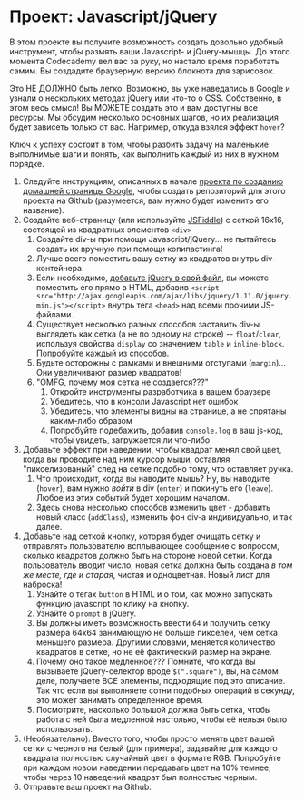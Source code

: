 # Проект: Javascript/jQuery

<!-- *Estimated Time: 2-4 hrs* -->

В этом проекте вы получите возможность создать довольно удобный инструмент, чтобы размять ваши Javascript- и jQuery-мышцы. До этого момента Codecademy вел вас за руку, но настало время поработать самим. Вы создадите браузерную версию блокнота для зарисовок.

Это НЕ ДОЛЖНО быть легко. Возможно, вы уже наведались в Google и узнали о нескольких методах jQuery или что-то о CSS. Собственно, в этом весь смысл! Вы МОЖЕТЕ создать это и вам доступны все ресурсы. Мы обсудим несколько основных шагов, но их реализация будет зависеть только от вас. Например, откуда взялся эффект `hover`?

Ключ к успеху состоит в том, чтобы разбить задачу на маленькие выполнимые шаги и понять, как выполнить каждый из них в нужном порядке.

1. Следуйте инструкциям, описанных в начале [проекта по созданию домашней страницы Google](/basics-of-web-development/project-html-css), чтобы создать репозиторий для этого проекта на Github (разумеется, вам нужно будет изменить его название).
1. Создайте веб-страницу (или используйте [JSFiddle](http://jsfiddle.net/)) с сеткой 16x16, состоящей из квадратных элементов `<div>`
    1. Создайте div-ы при помощи Javascript/jQuery... не пытайтесь создать их вручную при помощи копипастинга!
    2. Лучше всего поместить вашу сетку из квадратов внутрь div-контейнера.
    2. Если необходимо, [добавьте jQuery в свой файл](http://www.w3schools.com/jquery/jquery_install.asp), вы можете поместить его прямо в HTML, добавив `<script src="http://ajax.googleapis.com/ajax/libs/jquery/1.11.0/jquery.min.js"></script>` внутрь тега `<head>` над всеми прочими JS-файлами.
    1. Существует несколько разных способов заставить div-ы выглядеть как сетка (а не по одному на строке) -- `float`/`clear`, используя свойства `display` со значением `table` и `inline-block`. Попробуйте каждый из способов.
    2. Будьте осторожны с рамками и внешними отступами (`margin`)... Они увеличивают размер квадратов!
    3. "OMFG, почему моя сетка не создается???"
        1. Откройте инструменты разработчика в вашем браузере
        2. Убедитесь, что в консоли Javascript нет ошибок
        3. Убедитесь, что элементы видны на странице, а не спрятаны каким-либо образом
        4. Попробуйте подебажить, добавив `console.log` в ваш js-код, чтобы увидеть, загружается ли что-либо
2. Добавьте эффект при наведении, чтобы квадрат менял свой цвет, когда вы проводите над ним курсор мыши, оставляя "пикселизованый" след на сетке подобно тому, что оставляет ручка.
    1. Что происходит, когда вы наводите мышь? Ну, вы наводите (`hover`), вам нужно *войти* в div (`enter`) и покинуть его (`leave`). Любое из этих событий будет хорошим началом.
    1. Здесь снова несколько способов изменить цвет - добавить новый класс (`addClass`), изменить фон div-a индивидуально, и так далее.
3. Добавьте над сеткой кнопку, которая будет очищать сетку и отправлять пользователю всплывающее сообщение с вопросом, сколько квадратов должно быть на стороне новой сетки. Когда пользователь вводит число, новая сетка должна быть создана *в том же месте, где и старая*, чистая и одноцветная. Новый лист для наброска!
    1. Узнайте о тегах `button` в HTML и о том, как можно запускать функцию javascript по клику на кнопку.
    2. Узнайте о `prompt` в jQuery.
    3. Вы должны иметь возможность ввести `64` и получить сетку размера 64х64 занимающую не больше пикселей, чем сетка меньшего размера. Другими словами, меняется количество квадратов в сетке, но не её фактический размер на экране.
    4. Почему оно такое медленное??? Помните, что когда вы вызываете jQuery-селектор вроде `$(".square")`, вы, на самом деле, получаете ВСЕ элементы, подходящие под это описание. Так что если вы выполняете сотни подобных операций в секунду, это может занимать определенное время.
    5. Посмотрите, насколько большой должна быть сетка, чтобы работа с ней была медленной настолько, чтобы её нельзя было использовать.
4. (Необязательно): Вместо того, чтобы просто менять цвет вашей сетки с черного на белый (для примера), задавайте для каждого квадрата полностью случайный цвет в формате RGB. Попробуйте при каждом новом наведении передавать цвет на 10% темнее, чтобы через 10 наведений квадрат был полностью черным.
5. Отправьте ваш проект на Github.
